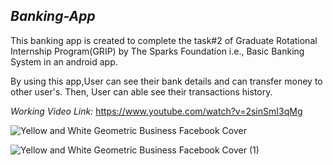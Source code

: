 ## *Banking-App*
This banking app is created to complete the task#2 of Graduate Rotational Internship Program(GRIP) by The Sparks Foundation i.e., Basic Banking System in an android app.

By using this app,User can see their bank details and can transfer money to other user's. Then, User can able see their transactions history.

*Working Video Link:* https://www.youtube.com/watch?v=2sinSmI3qMg

![Yellow and White Geometric  Business Facebook Cover](https://user-images.githubusercontent.com/63442418/194692684-f19e2d04-5596-4555-b0c1-169ce3d0ec5c.png)


![Yellow and White Geometric  Business Facebook Cover (1)](https://user-images.githubusercontent.com/63442418/194692699-773fd406-6049-4293-93a3-889ea703f4e3.png)
